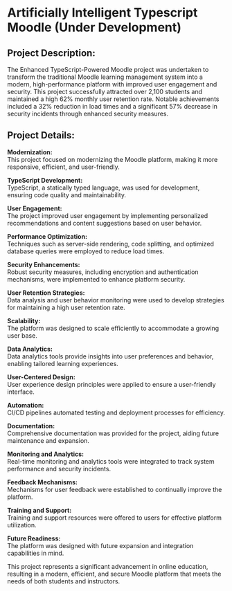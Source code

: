 # Artificially Intelligent Typescript Moodle (Under Development)

## Project Description:
The Enhanced TypeScript-Powered Moodle project was undertaken to transform the traditional Moodle learning management system into a modern, high-performance platform with improved user engagement and security. This project successfully attracted over 2,100 students and maintained a high 62% monthly user retention rate. Notable achievements included a 32% reduction in load times and a significant 57% decrease in security incidents through enhanced security measures.

## Project Details:

**Modernization:** <br> This project focused on modernizing the Moodle platform, making it more responsive, efficient, and user-friendly.

**TypeScript Development:** <br>  TypeScript, a statically typed language, was used for development, ensuring code quality and maintainability.

**User Engagement:** <br>  The project improved user engagement by implementing personalized recommendations and content suggestions based on user behavior.

**Performance Optimization:** <br>  Techniques such as server-side rendering, code splitting, and optimized database queries were employed to reduce load times.

**Security Enhancements:** <br>  Robust security measures, including encryption and authentication mechanisms, were implemented to enhance platform security.

**User Retention Strategies:** <br>  Data analysis and user behavior monitoring were used to develop strategies for maintaining a high user retention rate.

**Scalability:** <br>  The platform was designed to scale efficiently to accommodate a growing user base.

**Data Analytics:** <br>  Data analytics tools provide insights into user preferences and behavior, enabling tailored learning experiences.

**User-Centered Design:** <br>  User experience design principles were applied to ensure a user-friendly interface.

**Automation:** <br>  CI/CD pipelines automated testing and deployment processes for efficiency.

**Documentation:** <br>  Comprehensive documentation was provided for the project, aiding future maintenance and expansion.

**Monitoring and Analytics:** <br>  Real-time monitoring and analytics tools were integrated to track system performance and security incidents.

**Feedback Mechanisms:** <br>  Mechanisms for user feedback were established to continually improve the platform.

**Training and Support:** <br>  Training and support resources were offered to users for effective platform utilization.

**Future Readiness:** <br>  The platform was designed with future expansion and integration capabilities in mind.

This project represents a significant advancement in online education, resulting in a modern, efficient, and secure Moodle platform that meets the needs of both students and instructors.
